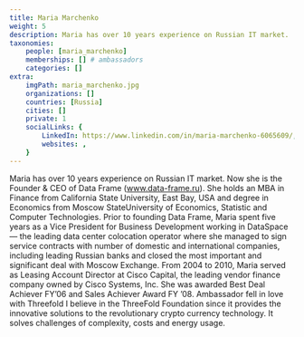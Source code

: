```yaml
---
title: Maria Marchenko
weight: 5
description: Maria has over 10 years experience on Russian IT market.
taxonomies:
    people: [maria_marchenko]
    memberships: [] # ambassadors
    categories: []
extra:
    imgPath: maria_marchenko.jpg
    organizations: []
    countries: [Russia]
    cities: []
    private: 1
    socialLinks: {
        LinkedIn: https://www.linkedin.com/in/maria-marchenko-6065609/,
        websites: ,
    }
---
```


Maria has over 10 years experience on Russian IT market. Now she is the Founder & CEO of Data Frame (www.data-frame.ru). She holds an MBA in Finance from California State University, East Bay, USA and degree in Economics from Moscow StateUniversity of Economics, Statistic and Computer Technologies. Prior to founding Data Frame, Maria spent five years as a Vice President for Business Development working in DataSpace — the leading data center colocation operator where she managed to sign service contracts with number of domestic and international companies, including leading Russian banks and closed the most important and significant deal with Moscow Exchange. From 2004 to 2010, Maria served as Leasing Account Director at Cisco Capital, the leading vendor finance company owned by Cisco Systems, Inc. She was awarded Best Deal Achiever FY’06 and Sales Achiever Award FY ’08. Ambassador fell in love with Threefold I believe in the ThreeFold Foundation since it provides the innovative solutions to the revolutionary crypto currency technology. It solves challenges of complexity, costs and energy usage.
